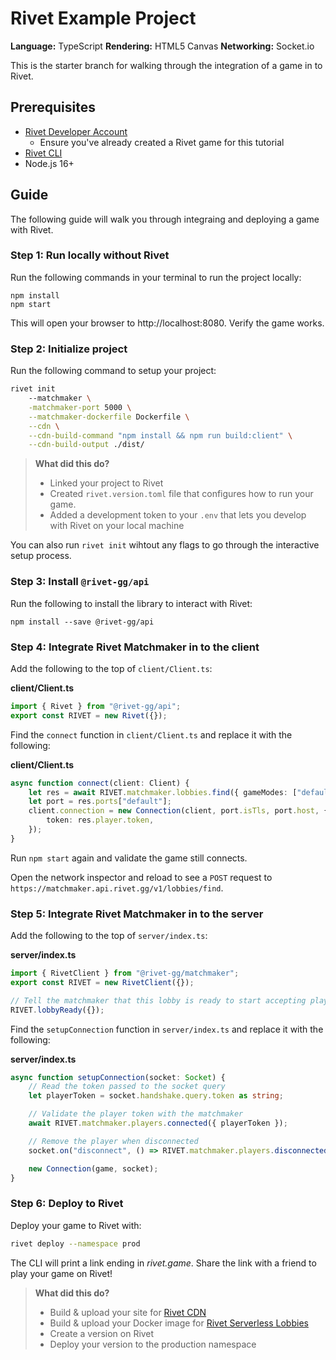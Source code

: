 # Rivet Example Project

**Language:** TypeScript
**Rendering:** HTML5 Canvas
**Networking:** Socket.io

This is the starter branch for walking through the integration of a game in to Rivet.

## Prerequisites

- [Rivet Developer Account](https://rivet.gg/developer)
    - Ensure you've already created a Rivet game for this tutorial
- [Rivet CLI](https://github.com/rivet-gg/cli)
- Node.js 16+

## Guide

The following guide will walk you through integraing and deploying a game with Rivet.

### Step 1: Run locally without Rivet

Run the following commands in your terminal to run the project locally:

```
npm install
npm start
```

This will open your browser to http://localhost:8080. Verify the game works.

### Step 2: Initialize project

Run the following command to setup your project:

```bash
rivet init
    --matchmaker \
    -matchmaker-port 5000 \
    --matchmaker-dockerfile Dockerfile \
    --cdn \
    --cdn-build-command "npm install && npm run build:client" \
    --cdn-build-output ./dist/
```

> **What did this do?**
>
> - Linked your project to Rivet
> - Created `rivet.version.toml` file that configures how to run your game.
> - Added a development token to your `.env` that lets you develop with Rivet on your local machine

You can also run `rivet init` wihtout any flags to go through the interactive setup process.

### Step 3: Install `@rivet-gg/api`

Run the following to install the library to interact with Rivet:

```
npm install --save @rivet-gg/api
```

### Step 4: Integrate Rivet Matchmaker in to the client

Add the following to the top of `client/Client.ts`:

**client/Client.ts**

````typescript
import { Rivet } from "@rivet-gg/api";
export const RIVET = new Rivet({});
````

Find the `connect` function in `client/Client.ts` and replace it with the following:

**client/Client.ts**

```typescript
async function connect(client: Client) {
	let res = await RIVET.matchmaker.lobbies.find({ gameModes: ["default"] });
	let port = res.ports["default"];
	client.connection = new Connection(client, port.isTls, port.host, {
		token: res.player.token,
	});
}
```

Run `npm start` again and validate the game still connects.

Open the network inspector and reload to see a `POST` request to `https://matchmaker.api.rivet.gg/v1/lobbies/find`.

### Step 5: Integrate Rivet Matchmaker in to the server

Add the following to the top of `server/index.ts`:

**server/index.ts**

```typescript
import { RivetClient } from "@rivet-gg/matchmaker";
export const RIVET = new RivetClient({});

// Tell the matchmaker that this lobby is ready to start accepting players
RIVET.lobbyReady({});
```

Find the `setupConnection` function in `server/index.ts` and replace it with the following:

**server/index.ts**

```typescript
async function setupConnection(socket: Socket) {
    // Read the token passed to the socket query
    let playerToken = socket.handshake.query.token as string;

    // Validate the player token with the matchmaker
    await RIVET.matchmaker.players.connected({ playerToken });

    // Remove the player when disconnected
    socket.on("disconnect", () => RIVET.matchmaker.players.disconnected({ playerToken }));

    new Connection(game, socket);
}
```

### Step 6: Deploy to Rivet

Deploy your game to Rivet with:

```bash
rivet deploy --namespace prod
```

The CLI will print a link ending in *rivet.game*. Share the link with a friend to play your game on Rivet!

> **What did this do?**
>
> - Build & upload your site for [Rivet CDN](https://docs.rivet.gg/cdn/introduction)
> - Build & upload your Docker image for [Rivet Serverless Lobbies](https://docs.rivet.gg/serverless-lobbies/introduction)
> - Create a version on Rivet
> - Deploy your version to the production namespace
